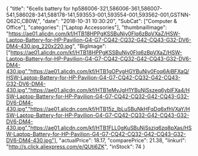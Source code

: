 {
	"title": "6cells battery for hp586006-321,586006-361,586007-541,586028-341,588178-141,593553-001,593554-001,593562-001,GSTNN-Q62C,CB0W,",
	"date": "2018-10-31 10:30:20",
	"SubCat": ["Computer & Office"],
	"categories": ["Laptop Accessories"],
	"thumbnailImage": "https://ae01.alicdn.com/kf/HTB18HPPgKSSBuNjy0Flq6zBpVXaZ/HSW-Laptop-Battery-for-HP-Pavilion-G4-G7-CQ42-CQ32-G42-CQ43-G32-DV6-DM4-430.jpg_220x220.jpg",
	"BigImage": ["https://ae01.alicdn.com/kf/HTB18HPPgKSSBuNjy0Flq6zBpVXaZ/HSW-Laptop-Battery-for-HP-Pavilion-G4-G7-CQ42-CQ32-G42-CQ43-G32-DV6-DM4-430.jpg","https://ae01.alicdn.com/kf/HTB1gOPvgHGYBuNjy0Foq6AiBFXaQ/HSW-Laptop-Battery-for-HP-Pavilion-G4-G7-CQ42-CQ32-G42-CQ43-G32-DV6-DM4-430.jpg","https://ae01.alicdn.com/kf/HTB1eMvJgH1YBuNjSszeq6yblFXa4/HSW-Laptop-Battery-for-HP-Pavilion-G4-G7-CQ42-CQ32-G42-CQ43-G32-DV6-DM4-430.jpg","https://ae01.alicdn.com/kf/HTB15z_lbLuSBuNkHFqDq6xfhVXaY/HSW-Laptop-Battery-for-HP-Pavilion-G4-G7-CQ42-CQ32-G42-CQ43-G32-DV6-DM4-430.jpg","https://ae01.alicdn.com/kf/HTB1FLL0gKuSBuNjSsziq6zq8pXas/HSW-Laptop-Battery-for-HP-Pavilion-G4-G7-CQ42-CQ32-G42-CQ43-G32-DV6-DM4-430.jpg"],
	"actualPrice": 18.17,
	"comparePrice": 21.38,
	"linkurl": "http://s.click.aliexpress.com/e/QUti6ZK",
	"inStock": 74
}
